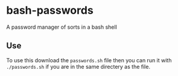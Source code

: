 # bash-passwords
A password manager of sorts in a bash shell

## Use
To use this download the `passwords.sh` file then you can run it with `./passwords.sh` if you are in the same directery as the file.
